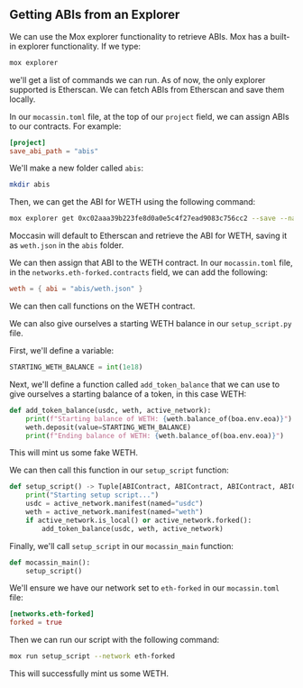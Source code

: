## Getting ABIs from an Explorer

We can use the Mox explorer functionality to retrieve ABIs. Mox has a built-in explorer functionality. If we type:

```bash
mox explorer
```

we'll get a list of commands we can run. As of now, the only explorer supported is Etherscan. We can fetch ABIs from Etherscan and save them locally. 

In our `mocassin.toml` file, at the top of our `project` field, we can assign ABIs to our contracts. For example:

```toml
[project]
save_abi_path = "abis"
```

We'll make a new folder called `abis`:

```bash
mkdir abis
```

Then, we can get the ABI for WETH using the following command:

```bash
mox explorer get 0xc02aaa39b223fe8d0a0e5c4f27ead9083c756cc2 --save --name weth
```

Moccasin will default to Etherscan and retrieve the ABI for WETH, saving it as `weth.json` in the `abis` folder.

We can then assign that ABI to the WETH contract. In our `mocassin.toml` file, in the `networks.eth-forked.contracts` field, we can add the following:

```toml
weth = { abi = "abis/weth.json" }
```

We can then call functions on the WETH contract. 

We can also give ourselves a starting WETH balance in our `setup_script.py` file. 

First, we'll define a variable:

```python
STARTING_WETH_BALANCE = int(1e18)
```

Next, we'll define a function called `add_token_balance` that we can use to give ourselves a starting balance of a token, in this case WETH: 

```python
def add_token_balance(usdc, weth, active_network):
    print(f"Starting balance of WETH: {weth.balance_of(boa.env.eoa)}")
    weth.deposit(value=STARTING_WETH_BALANCE)
    print(f"Ending balance of WETH: {weth.balance_of(boa.env.eoa)}")
```

This will mint us some fake WETH. 

We can then call this function in our `setup_script` function:

```python
def setup_script() -> Tuple[ABIContract, ABIContract, ABIContract, ABIContract]:
    print("Starting setup script...")
    usdc = active_network.manifest(named="usdc")
    weth = active_network.manifest(named="weth")
    if active_network.is_local() or active_network.forked():
        add_token_balance(usdc, weth, active_network)
```

Finally, we'll call `setup_script` in our `mocassin_main` function:

```python
def mocassin_main():
    setup_script()
```

We'll ensure we have our network set to `eth-forked` in our `mocassin.toml` file:

```toml
[networks.eth-forked]
forked = true
```

Then we can run our script with the following command:

```bash
mox run setup_script --network eth-forked
```

This will successfully mint us some WETH. 
